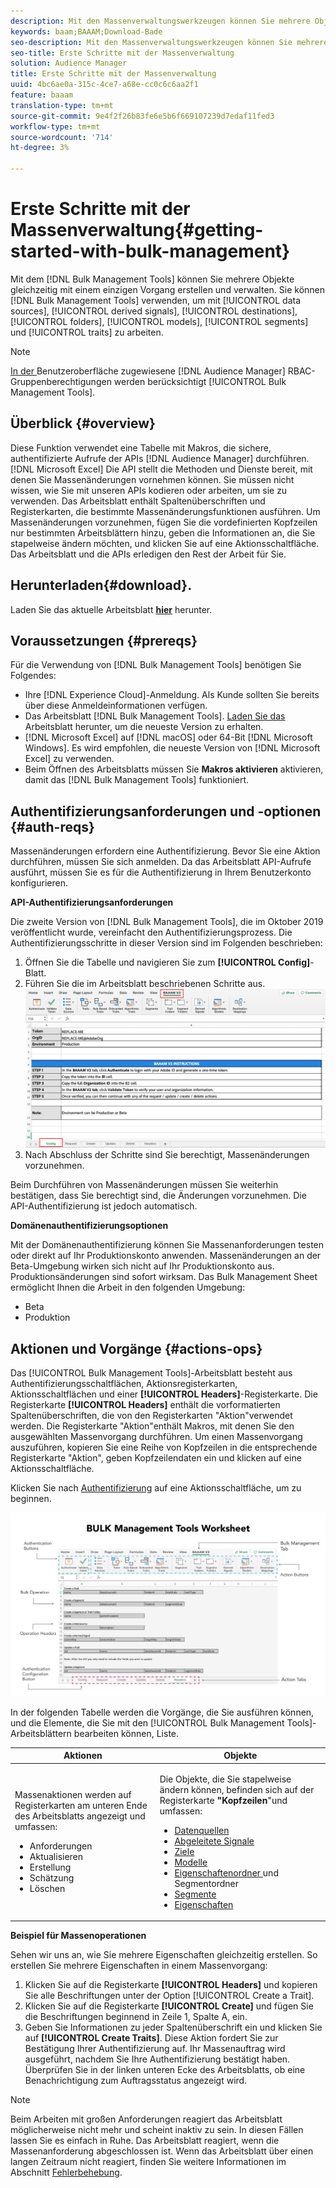 ```yaml
---
description: Mit den Massenverwaltungswerkzeugen können Sie mehrere Objekte gleichzeitig mit einem einzigen Vorgang erstellen und verwalten. Mit den Massenverwaltungswerkzeugen können Sie mit Datenquellen, abgeleiteten Signalen, Zielen, Ordnern, Segmenten und Eigenschaften arbeiten.
keywords: baam;BAAAM;Download-Bade
seo-description: Mit den Massenverwaltungswerkzeugen können Sie mehrere Objekte gleichzeitig mit einem einzigen Vorgang erstellen und verwalten. Mit den Massenverwaltungswerkzeugen können Sie mit Datenquellen, abgeleiteten Signalen, Zielen, Ordnern, Segmenten und Eigenschaften arbeiten.
seo-title: Erste Schritte mit der Massenverwaltung
solution: Audience Manager
title: Erste Schritte mit der Massenverwaltung
uuid: 4bc6ae0a-315c-4ce7-a68e-cc0c6c6aa2f1
feature: baaam
translation-type: tm+mt
source-git-commit: 9e4f2f26b83fe6e5b6f669107239d7edaf11fed3
workflow-type: tm+mt
source-wordcount: '714'
ht-degree: 3%

---
```



# Erste Schritte mit der Massenverwaltung{#getting-started-with-bulk-management}

Mit dem [!DNL Bulk Management Tools] können Sie mehrere Objekte gleichzeitig mit einem einzigen Vorgang erstellen und verwalten. Sie können [!DNL Bulk Management Tools] verwenden, um mit [!UICONTROL data sources], [!UICONTROL derived signals], [!UICONTROL destinations], [!UICONTROL folders], [!UICONTROL models], [!UICONTROL segments] und [!UICONTROL traits] zu arbeiten.

<!-- 

c_bulk_start.xml

 -->

>[!NOTE]
>
>[In der ](../../features/administration/administration-overview.md) Benutzeroberfläche zugewiesene  [!DNL Audience Manager] RBAC-Gruppenberechtigungen werden berücksichtigt  [!UICONTROL Bulk Management Tools].

## Überblick {#overview}

Diese Funktion verwendet eine Tabelle mit Makros, die sichere, authentifizierte Aufrufe der APIs [!DNL Audience Manager] durchführen. [!DNL Microsoft Excel] Die API stellt die Methoden und Dienste bereit, mit denen Sie Massenänderungen vornehmen können. Sie müssen nicht wissen, wie Sie mit unseren APIs kodieren oder arbeiten, um sie zu verwenden. Das Arbeitsblatt enthält Spaltenüberschriften und Registerkarten, die bestimmte Massenänderungsfunktionen ausführen. Um Massenänderungen vorzunehmen, fügen Sie die vordefinierten Kopfzeilen nur bestimmten Arbeitsblättern hinzu, geben die Informationen an, die Sie stapelweise ändern möchten, und klicken Sie auf eine Aktionsschaltfläche. Das Arbeitsblatt und die APIs erledigen den Rest der Arbeit für Sie.

## Herunterladen{#download}.

Laden Sie das aktuelle Arbeitsblatt **[hier](assets/BAAAM_V2_20200502.xlsm)** herunter.

## Voraussetzungen {#prereqs}

Für die Verwendung von [!DNL Bulk Management Tools] benötigen Sie Folgendes:

* Ihre [!DNL Experience Cloud]-Anmeldung. Als Kunde sollten Sie bereits über diese Anmeldeinformationen verfügen.
* Das Arbeitsblatt [!DNL Bulk Management Tools]. [Laden Sie das ](assets/BAAAM_V2_20200502.xlsm) Arbeitsblatt herunter, um die neueste Version zu erhalten.
* [!DNL Microsoft Excel] auf  [!DNL macOS] oder 64-Bit  [!DNL Microsoft Windows]. Es wird empfohlen, die neueste Version von [!DNL Microsoft Excel] zu verwenden.
* Beim Öffnen des Arbeitsblatts müssen Sie **Makros aktivieren** aktivieren, damit das [!DNL Bulk Management Tools] funktioniert.

## Authentifizierungsanforderungen und -optionen {#auth-reqs}

Massenänderungen erfordern eine Authentifizierung. Bevor Sie eine Aktion durchführen, müssen Sie sich anmelden. Da das Arbeitsblatt API-Aufrufe ausführt, müssen Sie es für die Authentifizierung in Ihrem Benutzerkonto konfigurieren.

**API-Authentifizierungsanforderungen**

Die zweite Version von [!DNL Bulk Management Tools], die im Oktober 2019 veröffentlicht wurde, vereinfacht den Authentifizierungsprozess. Die Authentifizierungsschritte in dieser Version sind im Folgenden beschrieben:

1. Öffnen Sie die Tabelle und navigieren Sie zum **[!UICONTROL Config]**-Blatt.
2. Führen Sie die im Arbeitsblatt beschriebenen Schritte aus.
   ![](assets/baaam-authentication.png)
3. Nach Abschluss der Schritte sind Sie berechtigt, Massenänderungen vorzunehmen.

Beim Durchführen von Massenänderungen müssen Sie weiterhin bestätigen, dass Sie berechtigt sind, die Änderungen vorzunehmen. Die API-Authentifizierung ist jedoch automatisch.

**Domänenauthentifizierungsoptionen**

Mit der Domänenauthentifizierung können Sie Massenanforderungen testen oder direkt auf Ihr Produktionskonto anwenden. Massenänderungen an der Beta-Umgebung wirken sich nicht auf Ihr Produktionskonto aus. Produktionsänderungen sind sofort wirksam. Das Bulk Management Sheet ermöglicht Ihnen die Arbeit in den folgenden Umgebung:

* Beta
* Produktion

## Aktionen und Vorgänge {#actions-ops}

Das [!UICONTROL Bulk Management Tools]-Arbeitsblatt besteht aus Authentifizierungsschaltflächen, Aktionsregisterkarten, Aktionsschaltflächen und einer **[!UICONTROL Headers]**-Registerkarte. Die Registerkarte **[!UICONTROL Headers]** enthält die vorformatierten Spaltenüberschriften, die von den Registerkarten &quot;Aktion&quot;verwendet werden. Die Registerkarte &quot;Aktion&quot;enthält Makros, mit denen Sie den ausgewählten Massenvorgang durchführen. Um einen Massenvorgang auszuführen, kopieren Sie eine Reihe von Kopfzeilen in die entsprechende Registerkarte &quot;Aktion&quot;, geben Kopfzeilendaten ein und klicken auf eine Aktionsschaltfläche.

Klicken Sie nach [Authentifizierung](#auth-reqs) auf eine Aktionsschaltfläche, um zu beginnen.

![](assets/baaam-worksheet.png)

In der folgenden Tabelle werden die Vorgänge, die Sie ausführen können, und die Elemente, die Sie mit den [!UICONTROL Bulk Management Tools]-Arbeitsblättern bearbeiten können, Liste.

<table id="table_B9B3E09B692E42BAA52FB32C18B00709"> 
 <thead> 
  <tr> 
   <th colname="col1" class="entry"> Aktionen </th> 
   <th colname="col2" class="entry"> Objekte </th> 
  </tr> 
 </thead>
 <tbody> 
  <tr> 
   <td colname="col1"> <p>Massenaktionen werden auf Registerkarten am unteren Ende des Arbeitsblatts angezeigt und umfassen: </p> <p> 
     <ul id="ul_49F46B9E00C045D29E40258EB7BDCFBB"> 
      <li id="li_193C41EA19EF4D738FBA037D2BF9B05C">Anforderungen </li> 
      <li id="li_5BE2E13D839F4958AAA5C01B7EFC5096">Aktualisieren </li> 
      <li id="li_4CCCC739795945DF8C89787F9A67EB88">Erstellung     </li> 
      <li id="li_C7D36D2BDF0448CEAF3A5EABE41038E8">Schätzung </li> 
      <li id="li_07A3E94326124A3092362D9896EB7732">Löschen </li> 
     </ul> </p> </td> 
   <td colname="col2"> <p>Die Objekte, die Sie stapelweise ändern können, befinden sich auf der Registerkarte <b><span class="uicontrol"> "Kopfzeilen</span></b>"und umfassen: </p> <p> 
     <ul id="ul_A7A96F2B1B63430B9A1E1184AC5FA8F2"> 
      <li id="li_E3D9E2E190B04BE685337AC6140C371C"> <a href="../../features/datasources-list-and-settings.md#data-sources-list-and-settings"> Datenquellen</a> </li> 
      <li id="li_B645385E40684FA28770913EAF18CB2C"> <a href="../../features/derived-signals.md"> Abgeleitete Signale</a> </li> 
      <li id="li_9059F8C4A41A410899BDEFC76D3F5949"> <a href="../../features/destinations/destinations.md">Ziele </a> </li> 
      <li> <a href="../../features/algorithmic-models/understanding-models.md"> Modelle</a> </li> 
      <li id="li_BB5A445150754E53AA38C78461326932"> <a href="../../features/traits/trait-storage.md#trait-storage"> Eigenschaftenordner </a> und Segmentordner </li> 
      <li id="li_7A27DBF64E0945CF8AE8C96E8C6EDA09"> <a href="../../features/segments/segments-purpose.md">Segmente </a> </li> 
      <li id="li_A4640A34930040DEA8555EAF0AE2A702"> <a href="../../features/traits/trait-details-page.md">Eigenschaften </a> </li> 
     </ul> </p> </td> 
  </tr> 
 </tbody> 
</table>

**Beispiel für Massenoperationen**

Sehen wir uns an, wie Sie mehrere Eigenschaften gleichzeitig erstellen. So erstellen Sie mehrere Eigenschaften in einem Massenvorgang:

1. Klicken Sie auf die Registerkarte **[!UICONTROL Headers]** und kopieren Sie alle Beschriftungen unter der Option [!UICONTROL Create a Trait].
2. Klicken Sie auf die Registerkarte **[!UICONTROL Create]** und fügen Sie die Beschriftungen beginnend in Zeile 1, Spalte A, ein.
3. Geben Sie Informationen zu jeder Spaltenüberschrift ein und klicken Sie auf **[!UICONTROL Create Traits]**. Diese Aktion fordert Sie zur Bestätigung Ihrer Authentifizierung auf. Ihr Massenauftrag wird ausgeführt, nachdem Sie Ihre Authentifizierung bestätigt haben. Überprüfen Sie in der linken unteren Ecke des Arbeitsblatts, ob eine Benachrichtigung zum Auftragsstatus angezeigt wird.


>[!NOTE]
>
>Beim Arbeiten mit großen Anforderungen reagiert das Arbeitsblatt möglicherweise nicht mehr und scheint inaktiv zu sein. In diesen Fällen lassen Sie es einfach in Ruhe. Das Arbeitsblatt reagiert, wenn die Massenanforderung abgeschlossen ist. Wenn das Arbeitsblatt über einen langen Zeitraum nicht reagiert, finden Sie weitere Informationen im Abschnitt [Fehlerbehebung](../../reference/bulk-management-tools/bulk-troubleshooting.md).

